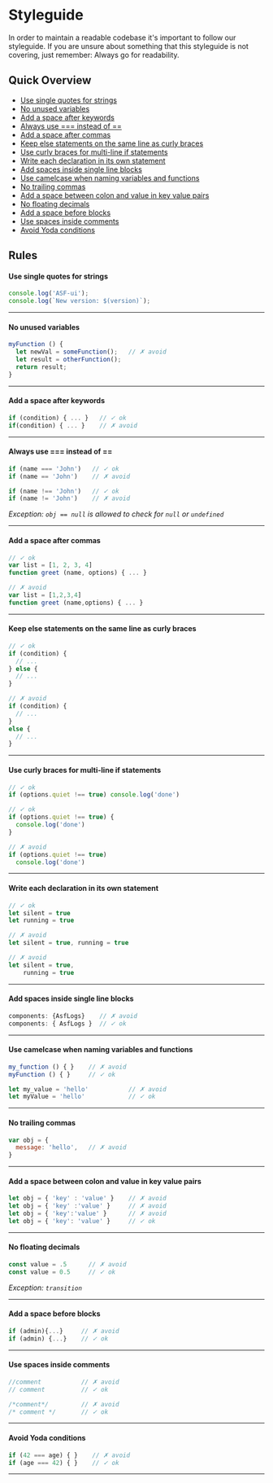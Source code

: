 # Styleguide

In order to maintain a readable codebase it's important to follow our styleguide. If you are unsure about something that this styleguide is not covering, just remember: Always go for readability.

## Quick Overview

- [Use single quotes for strings](#use-single-quotes-for-strings)
- [No unused variables](#no-unused-variables)
- [Add a space after keywords](#add-a-space-after-keywords)
- [Always use === instead of ==](#always-use--instead-of-)
- [Add a space after commas](#add-a-space-after-commas)
- [Keep else statements on the same line as curly braces](#keep-else-statements-on-the-same-line-as-curly-braces)
- [Use curly braces for multi-line if statements](#use-curly-braces-for-multi-line-if-statements)
- [Write each declaration in its own statement](#write-each-declaration-in-its-own-statement)
- [Add spaces inside single line blocks](#add-spaces-inside-single-line-blocks)
- [Use camelcase when naming variables and functions](#use-camelcase-when-naming-variables-and-functions)
- [No trailing commas](#no-trailing-commas)
- [Add a space between colon and value in key value pairs](#add-a-space-between-colon-and-value-in-key-value-pairs)
- [No floating decimals](#no-floating-decimals)
- [Add a space before blocks](#add-a-space-before-blocks)
- [Use spaces inside comments](#use-spaces-inside-comments)
- [Avoid Yoda conditions](#avoid-yoda-conditions)


## Rules

#### **Use single quotes for strings**

```javascript
console.log('ASF-ui');
console.log(`New version: $(version)`);
```
---

#### **No unused variables**

```javascript
myFunction () {
  let newVal = someFunction();   // ✗ avoid
  let result = otherFunction();
  return result;
}
```
---

#### **Add a space after keywords**

```javascript
if (condition) { ... }   // ✓ ok
if(condition) { ... }    // ✗ avoid
```
---

#### **Always use === instead of ==**

```javascript
if (name === 'John')   // ✓ ok
if (name == 'John')    // ✗ avoid
```

```javascript
if (name !== 'John')   // ✓ ok
if (name != 'John')    // ✗ avoid
```

*Exception: `obj == null` is allowed to check for `null` or `undefined`*

---

#### **Add a space after commas**

```javascript
// ✓ ok
var list = [1, 2, 3, 4]
function greet (name, options) { ... }
```

```javascript
// ✗ avoid
var list = [1,2,3,4]
function greet (name,options) { ... }
```
---

#### **Keep else statements on the same line as curly braces**

```javascript
// ✓ ok
if (condition) {
  // ...
} else {
  // ...
}
```

```javascript
// ✗ avoid
if (condition) {
  // ...
}
else {
  // ...
}
```
---

#### **Use curly braces for multi-line if statements**

```javascript
// ✓ ok
if (options.quiet !== true) console.log('done')
```

```javascript
// ✓ ok
if (options.quiet !== true) {
  console.log('done')
}
```

```javascript
// ✗ avoid
if (options.quiet !== true)
  console.log('done')
```
---

#### **Write each declaration in its own statement**

```javascript
// ✓ ok
let silent = true
let running = true
```

```javascript
// ✗ avoid
let silent = true, running = true
```

```javascript
// ✗ avoid
let silent = true,
    running = true
```
---

#### **Add spaces inside single line blocks**

```javascript
components: {AsfLogs}    // ✗ avoid
components: { AsfLogs }  // ✓ ok
``` 
---
  
#### **Use camelcase when naming variables and functions**

```javascript
my_function () { }    // ✗ avoid
myFunction () { }     // ✓ ok
```

```javascript
let my_value = 'hello'           // ✗ avoid
let myValue = 'hello'            // ✓ ok
```
---

#### **No trailing commas**

```javascript
var obj = {
  message: 'hello',   // ✗ avoid
}
```
---

#### **Add a space between colon and value in key value pairs**

```javascript
let obj = { 'key' : 'value' }    // ✗ avoid
let obj = { 'key' :'value' }     // ✗ avoid
let obj = { 'key':'value' }      // ✗ avoid
let obj = { 'key': 'value' }     // ✓ ok
```
---

#### **No floating decimals**

```javascript
const value = .5      // ✗ avoid
const value = 0.5     // ✓ ok
```

*Exception: `transition`*

---

#### **Add a space before blocks**

```javascript
if (admin){...}     // ✗ avoid
if (admin) {...}    // ✓ ok
```
---

#### **Use spaces inside comments**

```javascript
//comment           // ✗ avoid
// comment          // ✓ ok
```

```javascript
/*comment*/         // ✗ avoid
/* comment */       // ✓ ok
```
---

#### **Avoid Yoda conditions**

```javascript
if (42 === age) { }    // ✗ avoid
if (age === 42) { }    // ✓ ok
```
---
